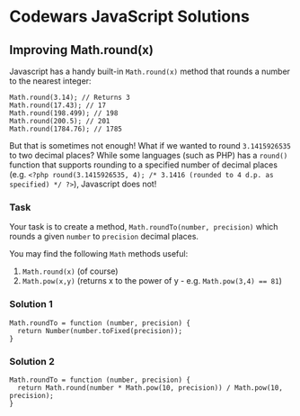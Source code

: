 # Codewars JavaScript Solutions

## Improving Math.round(x)

Javascript has a handy built-in `Math.round(x)` method that rounds a number to the nearest integer:

```
Math.round(3.14); // Returns 3
Math.round(17.43); // 17
Math.round(198.499); // 198
Math.round(200.5); // 201
Math.round(1784.76); // 1785
```

But that is sometimes not enough! What if we wanted to round `3.1415926535` to two decimal places? While some languages (such as PHP) has a `round()` function that supports rounding to a specified number of decimal places (e.g. `<?php round(3.1415926535, 4); /* 3.1416 (rounded to 4 d.p. as specified) */ ?>`), Javascript does not!

### Task

Your task is to create a method, `Math.roundTo(number, precision)` which rounds a given `number` to `precision` decimal places.

You may find the following `Math` methods useful:

1. `Math.round(x)` (of course)
2. `Math.pow(x,y)` (returns x to the power of y - e.g. `Math.pow(3,4) == 81`)

### Solution 1

```
Math.roundTo = function (number, precision) {
  return Number(number.toFixed(precision));
}
```

### Solution 2

```
Math.roundTo = function (number, precision) {
  return Math.round(number * Math.pow(10, precision)) / Math.pow(10, precision);
}
```
